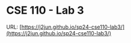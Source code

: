 # CSE 110 - Lab 3

URL: [https://j2jun.github.io/sp24-cse110-lab3/](https://j2jun.github.io/sp24-cse110-lab3/)